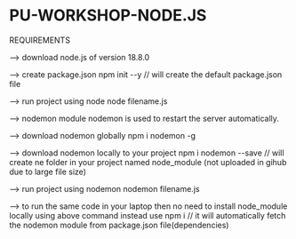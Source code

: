 # PU-WORKSHOP-NODE.JS


REQUIREMENTS

--> download node.js of version 18.8.0

--> create package.json
    npm init --y // will create the default package.json file
    
--> run project using node
    node filename.js

--> nodemon module 
    nodemon is used to restart the server automatically.

--> download nodemon globally 
    npm i nodemon -g

--> download nodemon locally to your project 
    npm i nodemon --save  // will create ne folder in your project named node_module (not uploaded in gihub due to large file size)

--> run project using nodemon
    nodemon filename.js
    
--> to run the same code in your laptop then no need to install node_module locally using above command instead use 
    npm i // it will automatically fetch the nodemon module from package.json file(dependencies) 



